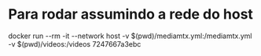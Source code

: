 # Para rodar assumindo a rede do host
docker run --rm -it --network host   -v $(pwd)/mediamtx.yml:/mediamtx.yml   -v $(pwd)/videos:/videos   7247667a3ebc